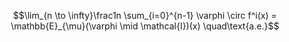 $$\lim_{n \to \infty}\frac1n \sum_{i=0}^{n-1} \varphi \circ f^i(x) = \mathbb{E}_{\mu}(\varphi \mid \mathcal{I})(x) \quad\text{a.e.}$$
